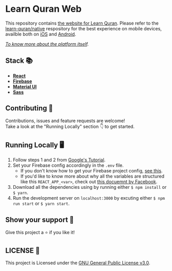 # Learn Quran Web
This repository contains [the website for Learn Quran](https://learn-quran-remastered.firebaseapp.com). Please refer to the [learn-quran/native](https://github.com/learn-quran/native) respository for the best experience on mobile devices, availble both on [iOS](https://url.to.app.store) and [Android](https://url.to.google.play).

*[To know more about the platform itself](https://github.com/learn-quran/learn-quran).*

## Stack 📚
- **[React](https://reactjs.org)**
- **[Firebase](https://firebase.google.com)**
- **[Material UI](https://material-ui.com)**
- **[Sass](https://github.com/sass)**

## Contributing 🤝
Contributions, issues and feature requests are welcome! <br>
Take a look at the "Running Locally" section 👇 to get started.

## Running Locally 🖥
1. Follow steps 1 and 2 from [Google's Tutorial](https://firebase.google.com/docs/web/setup).
2. Set your Firebase config accordingly in the `.env` file. 
	- If you don't know how to get your Firebase project config, [see this](https://support.google.com/firebase/answer/7015592). 
	- If you'd like to know more about why all the variables are structured like this `REACT_APP_<var>`, check out [this docuemnt by Facebook](https://facebook.github.io/create-react-app/docs/adding-custom-environment-variables).
3. Download all the dependencies using by running either `$ npm install` or `$ yarn`.
4. Run the development server on `localhost:3000` by excuting either `$ npm run start` or `$ yarn start`.

## Show your support 🥰
Give this project a  ⭐️ if you like it!

## LICENSE 📝
This project is Licensed under the [GNU General Public License v3.0](https://choosealicense.com/licenses/gpl-3.0/).
